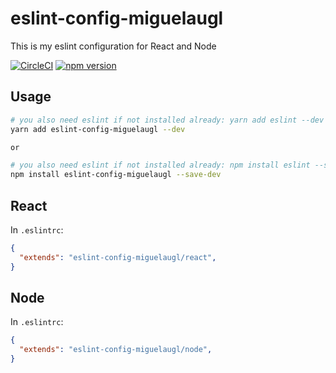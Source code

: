 # eslint-config-miguelaugl
This is my eslint configuration for React and Node

[![CircleCI](https://circleci.com/gh/wcandillon/eslint-config-react-native-wcandillon.svg?style=svg)](https://circleci.com/gh/wcandillon/eslint-config-react-native-wcandillon)
[![npm version](https://badge.fury.io/js/eslint-config-miguelaugl.svg)](https://badge.fury.io/js/eslint-config-miguelaugl)

## Usage

```sh
# you also need eslint if not installed already: yarn add eslint --dev
yarn add eslint-config-miguelaugl --dev

or

# you also need eslint if not installed already: npm install eslint --save-dev
npm install eslint-config-miguelaugl --save-dev
```

## React

In `.eslintrc`:

```json
{ 
  "extends": "eslint-config-miguelaugl/react", 
} 
```

## Node

In `.eslintrc`:

```json
{ 
  "extends": "eslint-config-miguelaugl/node", 
} 
```